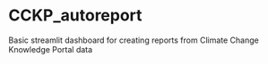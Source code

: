 # CCKP_autoreport

Basic streamlit dashboard for creating reports from Climate Change Knowledge Portal data
